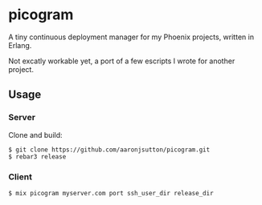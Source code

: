 picogram
=====

A tiny continuous deployment manager for my Phoenix projects, written in Erlang.

Not excatly workable yet, a port of a few escripts I wrote for another project.

Usage
-----


### Server

Clone and build:

    $ git clone https://github.com/aaronjsutton/picogram.git
    $ rebar3 release

### Client
  
    $ mix picogram myserver.com port ssh_user_dir release_dir


